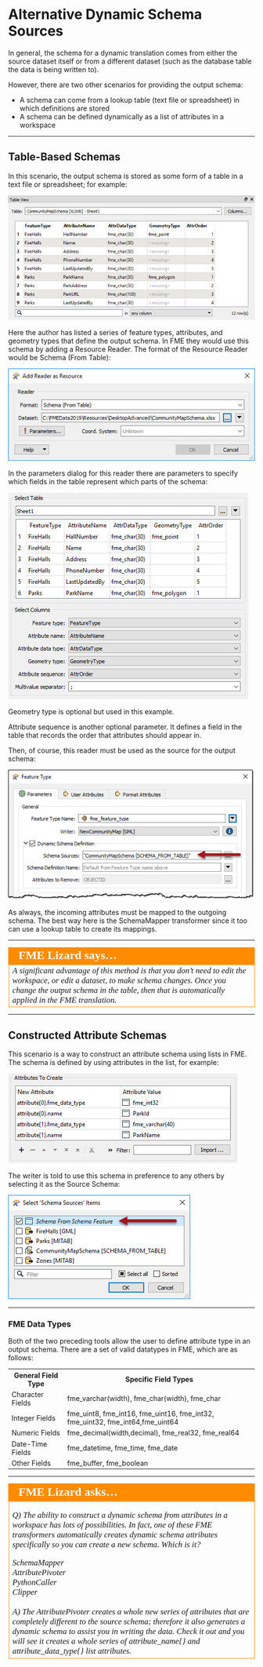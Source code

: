 # Alternative Dynamic Schema Sources #

In general, the schema for a dynamic translation comes from either the source dataset itself or from a different dataset (such as the database table the data is being written to).

However, there are two other scenarios for providing the output schema: 

- A schema can come from a lookup table (text file or spreadsheet) in which definitions are stored
- A schema can be defined dynamically as a list of attributes in a workspace

---

## Table-Based Schemas ##

In this scenario, the output schema is stored as some form of a table in a text file or spreadsheet; for example:

![](./Images/Img3.058.DynamicTableSchema.png)

Here the author has listed a series of feature types, attributes, and geometry types that define the output schema. In FME they would use this schema by adding a Resource Reader. The format of the Resource Reader would be Schema (From Table):

![](./Images/Img3.059.DynamicTableReaderResource.png)

In the parameters dialog for this reader there are parameters to specify which fields in the table represent which parts of the schema:

![](./Images/Img3.060.DynamicTableReaderResourceParameters.png)

Geometry type is optional but used in this example.

Attribute sequence is another optional parameter. It defines a field in the table that records the order that attributes should appear in.

Then, of course, this reader must be used as the source for the output schema:

![](./Images/Img3.061.DynamicTableUsed.png)

As always, the incoming attributes must be mapped to the outgoing schema. The best way here is the SchemaMapper transformer since it too can use a lookup table to create its mappings.

---

<table style="border-spacing: 0px">
<tr>
<td style="vertical-align:middle;background-color:darkorange;border: 2px solid darkorange">
<i class="fa fa-quote-left fa-lg fa-pull-left fa-fw" style="color:white;padding-right: 12px;vertical-align:text-top"></i>
<span style="color:white;font-size:x-large;font-weight: bold;font-family:serif">FME Lizard says…</span>
</td>
</tr>

<tr>
<td style="border: 1px solid darkorange">
<span style="font-family:serif; font-style:italic; font-size:larger">
A significant advantage of this method is that you don’t need to edit the workspace, or edit a dataset, to make schema changes. Once you change the output schema in the table, then that is automatically applied in the FME translation.
</span>
</td>
</tr>
</table>

---

## Constructed Attribute Schemas ##

This scenario is a way to construct an attribute schema using lists in FME. The schema is defined by using attributes in the list, for example:

![](./Images/Img3.062.DynamicAttrConstructList.png)

The writer is told to use this schema in preference to any others by selecting it as the Source Schema:

![](./Images/Img3.063.DynamicAttrConstructUse.png)

---

### FME Data Types ###

Both of the two preceding tools allow the user to define attribute type in an output schema.
There are a set of valid datatypes in FME, which are as follows:

<table>
<tr><th>General Field Type</th><th>Specific Field Types</th></tr>
<tr><td>Character Fields</td><td>fme&#95;varchar(width), fme&#95;char(width), fme&#95;char</td></tr>
<tr><td>Integer Fields</td><td>fme&#95;uint8, fme&#95;int16, fme&#95;uint16, fme&#95;int32, fme&#95;uint32, fme&#95;int64,fme&#95;uint64</td></tr>
<tr><td>Numeric Fields</td><td>fme&#95;decimal(width,decimal), fme&#95;real32, fme&#95;real64</td></tr>
<tr><td>Date-Time Fields</td><td>fme&#95;datetime, fme&#95;time, fme&#95;date</td></tr>
<tr><td>Other Fields</td><td>fme&#95;buffer, fme&#95;boolean</td></tr>
</table>

---

<table style="border-spacing: 0px">
<tr>
<td style="vertical-align:middle;background-color:darkorange;border: 2px solid darkorange">
<i class="fa fa-quote-left fa-lg fa-pull-left fa-fw" style="color:white;padding-right: 12px;vertical-align:text-top"></i>
<span style="color:white;font-size:x-large;font-weight: bold;font-family:serif">FME Lizard asks…</span>
</td>
</tr>

<tr>
<td style="border: 1px solid darkorange">
<span style="font-family:serif; font-style:italic; font-size:larger">

<quiz name="">
  <question>
    <p>
      Q) The ability to construct a dynamic schema from attributes in a workspace has lots of possibilities. In fact, one of these FME transformers automatically creates dynamic schema attributes specifically so you can create a new schema. Which is it?
    </p>
    <answer>SchemaMapper</answer><br>
    <answer correct>AttributePivoter</answer><br>
    <answer>PythonCaller</answer><br>
    <answer>Clipper</answer><br>
    <br><explanation>A) The AttributePivoter creates a whole new series of attributes that are completely different to the source schema; therefore it also generates a dynamic schema to assist you in writing the data. Check it out and you will see it creates a whole series of attribute&#95;name{} and attribute&#95;data&#95;type{} list attributes.</explanation>
  </question>
</quiz>

</span>
</td>
</tr>
</table>